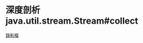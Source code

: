 # 深度剖析 java.util.stream.Stream#collect

[錄影檔](https://drive.google.com/file/d/1XIZTVVAVSsyy2OteWvFbedRbehxWA-Lc/view)